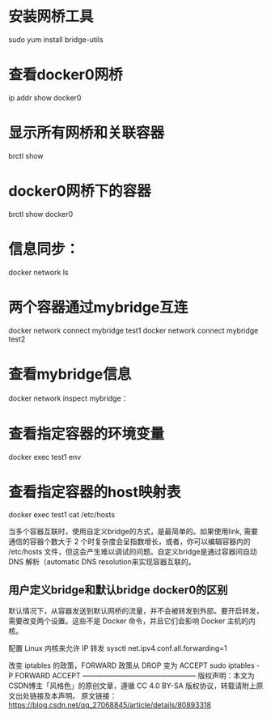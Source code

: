 # 安装网桥工具
sudo yum install bridge-utils
# 查看docker0网桥
ip addr show docker0
# 显示所有网桥和关联容器  
brctl show
# docker0网桥下的容器 
brctl show docker0 

# 信息同步：
docker network ls

# 两个容器通过mybridge互连
docker network connect mybridge test1
docker network connect mybridge test2

# 查看mybridge信息 
docker network inspect mybridge：

# 查看指定容器的环境变量
docker exec test1 env

# 查看指定容器的host映射表
docker exec test1 cat /etc/hosts

当多个容器互联时，使用自定义bridge的方式，是最简单的。如果使用link, 需要通信的容器个数大于 2 个时复杂度会呈指数增长，或者，你可以编辑容器内的 /etc/hosts 文件，但这会产生难以调试的问题。自定义bridge是通过容器间自动 DNS 解析（automatic DNS resolution来实现容器互联的。

## 用户定义bridge和默认bridge docker0的区别
默认情况下，从容器发送到默认网桥的流量，并不会被转发到外部。要开启转发，需要改变两个设置。这些不是 Docker 命令，并且它们会影响 Docker 主机的内核。

配置 Linux 内核来允许 IP 转发
sysctl net.ipv4.conf.all.forwarding=1

改变 iptables 的政策，FORWARD 政策从 DROP 变为 ACCEPT
sudo iptables -P FORWARD ACCEPT
————————————————
版权声明：本文为CSDN博主「风格色」的原创文章，遵循 CC 4.0 BY-SA 版权协议，转载请附上原文出处链接及本声明。
原文链接：https://blog.csdn.net/qq_27068845/article/details/80893318